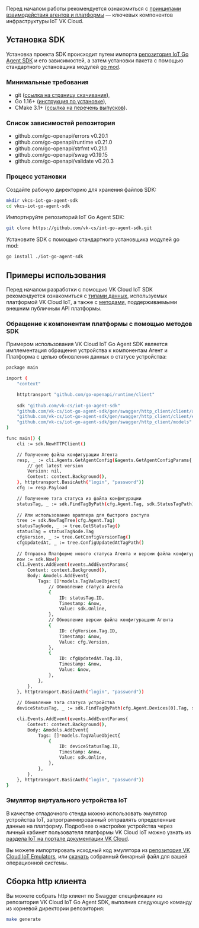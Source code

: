 Перед началом работы рекомендуется ознакомиться с [принципами взаимодействия агентов и платформы](https://mcs.mail.ru/docs/ru/additionals/iot/agents/protocol) — ключевых компонентов инфраструктуры IoT VK Cloud.

## Установка SDK

Установка проекта SDK происходит путем импорта [репозитория IoT Go Agent SDK](https://github.com/vk-cs/iot-go-agent-sdk) и его зависимостей, а затем установки пакета с помощью стандартного установщика модулей [go mod](https://go.dev/ref/mod#go-install).

### Минимальные требования

- git ([ссылка на страницу скачивания](https://git-scm.com/downloads)),
- Go 1.16+ ([инструкция по установке](https://go.dev/doc/install)),
- CMake 3.1+ ([ссылка на перечень выпусков](https://cmake.org/download/)).

### Список зависимостей репозитория

- github.com/go-openapi/errors v0.20.1
- github.com/go-openapi/runtime v0.21.0
- github.com/go-openapi/strfmt v0.21.1
- github.com/go-openapi/swag v0.19.15
- github.com/go-openapi/validate v0.20.3

### Процесс установки

Создайте рабочую директорию для хранения файлов SDK:

```bash
mkdir vkcs-iot-go-agent-sdk
cd vkcs-iot-go-agent-sdk
```

Импортируйте репозиторий IoT Go Agent SDK:

```bash
git clone https://github.com/vk-cs/iot-go-agent-sdk.git
```

Установите SDK с помощью стандартного установщика модулей go mod:

```bash
go install ./iot-go-agent-sdk
```

## Примеры использования

Перед началом разработки с помощью VK Cloud IoT SDK рекомендуется ознакомиться с [типами данных](https://gitlab.corp.mail.ru/infra/coiiot/coiiot-documentation/-/tree/master/user_docs/docs/data), используемых платформой VK Cloud IoT, а также с [методами](https://gitlab.corp.mail.ru/infra/coiiot/coiiot-documentation/-/blob/master/user_docs/docs/public_api/index.md), поддерживаемыми внешним публичным API платформы.

### Обращение к компонентам платформы с помощью методов SDK

Примером использования VK Cloud IoT Go Agent SDK является имплементация обращения устройства к компонентам Агент и Платформа с целью обновления данных о статусе устройства:

```bash
package main

import (
	"context"

	httptransport "github.com/go-openapi/runtime/client"
	
	sdk "github.com/vk-cs/iot-go-agent-sdk"
	"github.com/vk-cs/iot-go-agent-sdk/gen/swagger/http_client/client/agents"
	"github.com/vk-cs/iot-go-agent-sdk/gen/swagger/http_client/client/events"
	"github.com/vk-cs/iot-go-agent-sdk/gen/swagger/http_client/models"
)

func main() {
	cli := sdk.NewHTTPClient()

	// Получение файла конфигурации Агента
	resp, _ := cli.Agents.GetAgentConfig(&agents.GetAgentConfigParams{
		// get latest version
		Version: nil,
		Context: context.Background(),
	}, httptransport.BasicAuth("login", "password"))
	cfg := resp.Payload

	// Получение тэга статуса из файла конфигурации
	statusTag, _ := sdk.FindTagByPath(cfg.Agent.Tag, sdk.StatusTagPath)
	
	// Или использование враппера для быстрого доступа
	tree := sdk.NewTagTree(cfg.Agent.Tag)
	statusTagNode, _ := tree.GetStatusTag()
	statusTag = statusTagNode.Tag
	cfgVersion, _ := tree.GetConfigVersionTag()
	cfgUpdatedAt, _ := tree.ConfigUpdatedAtTagPath()
	
	// Отправка Платформе нового статуса Агента и версии файла конфигурации
	now := sdk.Now()
	cli.Events.AddEvent(events.AddEventParams{
		Context: context.Background(),
		Body: &models.AddEvent{
			Tags: []*models.TagValueObject{
				// Обновление статуса Агента
				{
					ID: statusTag.ID,
					Timestamp: &now,
					Value: sdk.Online,
				},
				// Обновление версии файла конфигурацции Агента
				{
					ID: cfgVersion.Tag.ID,
					Timestamp: &now,
					Value: cfg.Version,
				},
				{
					ID: cfgUpdatedAt.Tag.ID,
					Timestamp: &now,
					Value: &now,
				},
			},
		},
	}, httptransport.BasicAuth("login", "password"))
	
	// Обновление тэга статуса устройства
	deviceStatusTag, _ := sdk.FindTagByPath(cfg.Agent.Devices[0].Tag, sdk.StatusTagPath)

	cli.Events.AddEvent(events.AddEventParams{
		Context: context.Background(),
		Body: &models.AddEvent{
			Tags: []*models.TagValueObject{
				{
					ID: deviceStatusTag.ID,
					Timestamp: &now,
					Value: sdk.Online,
				},				
			},
		},
	}, httptransport.BasicAuth("login", "password"))	
}
```

### Эмулятор виртуального устройства IoT

В качестве отладочного стенда можно использовать эмулятор устройства IoT, запрограммированный отправлять определенные данные на платформу. Подробнее о настройке устройства через личный кабинет пользователя платформы VK Cloud IoT можно узнать из [раздела IoT на портале документации VK Cloud](https://mcs.mail.ru/docs/ru/additionals/iot/about-iot).

Вы можете импортировать исходный код эмулятора из [репозитория VK Cloud IoT Emulators](https://github.com/vk-cs/iot-emulators), или [скачать](https://github.com/vk-cs/iot-emulators/releases) собранный бинарный файл для вашей операционной системы.

## Сборка http клиента

Вы можете собрать http клиент по Swagger спецификации из репозитория VK Cloud IoT Go Agent SDK, выполнив следующую команду из корневой директории репозитория:

```bash
make generate
```

